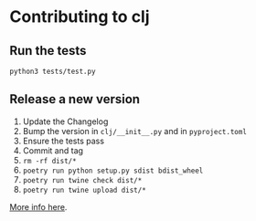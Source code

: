 # Contributing to clj

## Run the tests

    python3 tests/test.py

## Release a new version

1. Update the Changelog
2. Bump the version in `clj/__init__.py` and in `pyproject.toml`
3. Ensure the tests pass
4. Commit and tag
5. `rm -rf dist/*`
6. `poetry run python setup.py sdist bdist_wheel`
7. `poetry run twine check dist/*`
8. `poetry run twine upload dist/*`

[More info here](https://packaging.python.org/tutorials/packaging-projects/).
